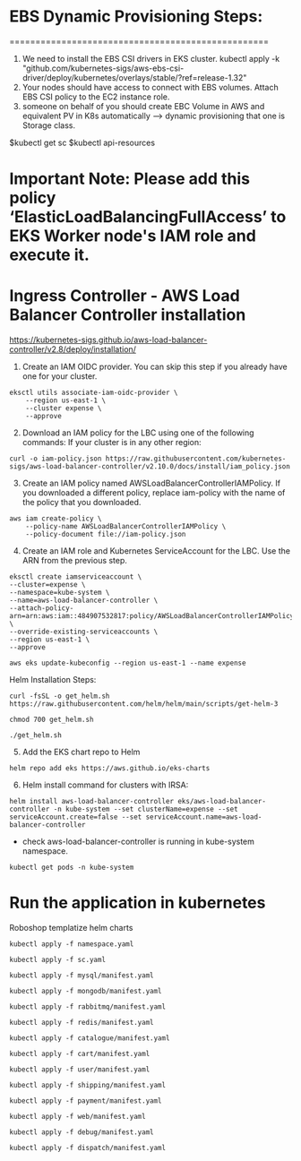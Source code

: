 # EBS Dynamic Provisioning  Steps:
==================================================
1. We need to install the EBS CSI drivers in EKS cluster.
kubectl apply -k "github.com/kubernetes-sigs/aws-ebs-csi-driver/deploy/kubernetes/overlays/stable/?ref=release-1.32"
2. Your nodes should have access to connect with EBS volumes. Attach EBS CSI policy to the EC2 instance role.
3. someone on behalf of you should create EBC Volume in AWS and equivalent PV in K8s automatically --> dynamic provisioning that one is Storage class.

$kubectl get sc
$kubectl api-resources

# Important Note: Please add this policy ‘ElasticLoadBalancingFullAccess’ to EKS Worker node's IAM role and execute it.

# Ingress Controller - AWS Load Balancer Controller installation
https://kubernetes-sigs.github.io/aws-load-balancer-controller/v2.8/deploy/installation/

1. Create an IAM OIDC provider. You can skip this step if you already have one for your cluster.
```
eksctl utils associate-iam-oidc-provider \
    --region us-east-1 \
    --cluster expense \
    --approve
```

2. Download an IAM policy for the LBC using one of the following commands:
If your cluster is in any other region:
```
curl -o iam-policy.json https://raw.githubusercontent.com/kubernetes-sigs/aws-load-balancer-controller/v2.10.0/docs/install/iam_policy.json
```

3. Create an IAM policy named AWSLoadBalancerControllerIAMPolicy. If you downloaded a different policy, replace iam-policy with the name of the policy that you downloaded.
```
aws iam create-policy \
    --policy-name AWSLoadBalancerControllerIAMPolicy \
    --policy-document file://iam-policy.json
```

4. Create an IAM role and Kubernetes ServiceAccount for the LBC. Use the ARN from the previous step.
```
eksctl create iamserviceaccount \
--cluster=expense \
--namespace=kube-system \
--name=aws-load-balancer-controller \
--attach-policy-arn=arn:aws:iam::484907532817:policy/AWSLoadBalancerControllerIAMPolicy \
--override-existing-serviceaccounts \
--region us-east-1 \
--approve
```

```
aws eks update-kubeconfig --region us-east-1 --name expense
```

Helm Installation Steps:
```
curl -fsSL -o get_helm.sh https://raw.githubusercontent.com/helm/helm/main/scripts/get-helm-3
```
```
chmod 700 get_helm.sh
```
```
./get_helm.sh
```

5. Add the EKS chart repo to Helm
```
helm repo add eks https://aws.github.io/eks-charts
```

6. Helm install command for clusters with IRSA:
```
helm install aws-load-balancer-controller eks/aws-load-balancer-controller -n kube-system --set clusterName=expense --set serviceAccount.create=false --set serviceAccount.name=aws-load-balancer-controller
```

* check aws-load-balancer-controller is running in kube-system namespace.
```
kubectl get pods -n kube-system
```










# Run the application in kubernetes

Roboshop templatize helm charts
```
kubectl apply -f namespace.yaml
```
```
kubectl apply -f sc.yaml
```
```
kubectl apply -f mysql/manifest.yaml
```
```
kubectl apply -f mongodb/manifest.yaml
```
```
kubectl apply -f rabbitmq/manifest.yaml
```
```
kubectl apply -f redis/manifest.yaml
```
```
kubectl apply -f catalogue/manifest.yaml
```
```
kubectl apply -f cart/manifest.yaml
```
```
kubectl apply -f user/manifest.yaml
```
```
kubectl apply -f shipping/manifest.yaml
```
```
kubectl apply -f payment/manifest.yaml
```
```
kubectl apply -f web/manifest.yaml
```
```
kubectl apply -f debug/manifest.yaml
```
```
kubectl apply -f dispatch/manifest.yaml
```



